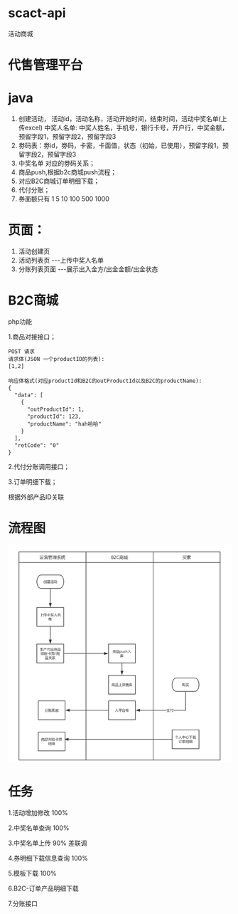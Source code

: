 # scact-api

活动商城

# 代售管理平台

# java

1. 创建活动， 活动id，活动名称，活动开始时间，结束时间，活动中奖名单(上传excel)
   中奖人名单: 中奖人姓名，手机号，银行卡号，开户行，中奖金额，预留字段1，预留字段2，预留字段3
2. 劵码表：劵id，劵码，卡密，卡面值，状态（初始，已使用），预留字段1，预留字段2，预留字段3
3. 中奖名单 对应的劵码关系；
4. 商品push,根据b2c商城push流程；
5. 对应B2C商城订单明细下载；
6. 代付分账；
7. 券面额只有 1 5 10 100 500 1000

# 页面：

1. 活动创建页
2. 活动列表页 ---上传中奖人名单
3. 分账列表页面 ---展示出入金方/出金金额/出金状态

# B2C商城

php功能

1.商品对接接口；


```
POST 请求 
请求体(JSON 一个productID的列表):
[1,2]

响应体格式(对应productId和B2C的outProductId以及B2C的productName):
{
  "data": [
    {
      "outProductId": 1,
      "productId": 123,
      "productName": "hah哈哈"
    }
  ],
  "retCode": "0"
}

```

2.代付分账调用接口；

3.订单明细下载；


根据外部产品ID关联
# 流程图
![流程](https://github.com/DayuZhu/scact-api/blob/master/document/%E6%B5%81%E7%A8%8B%E5%9B%BE.png)

# 任务
1.活动增加修改 100%

2.中奖名单查询 100%

3.中奖名单上传 90% 差联调

4.券明细下载信息查询 100%

5.模板下载 100%

6.B2C-订单产品明细下载

7.分账接口

